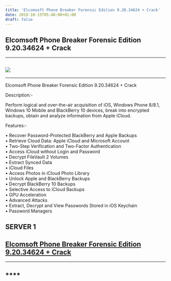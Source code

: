 ```yaml
---
title: 'Elcomsoft Phone Breaker Forensic Edition 9.20.34624 + Crack'
date: 2019-10-15T05:48:00+01:00
draft: false
---
```


Elcomsoft Phone Breaker Forensic Edition 9.20.34624 + Crack
-----------------------------------------------------------

  

---

[![](https://1.bp.blogspot.com/-E_2EfeXrD_s/XaVO_nHZCCI/AAAAAAAABB8/xz8V6IdZD_oSpAJz7JXxRbk8GOhaeuLOACLcBGAsYHQ/s640/TUTORIAL%2B-%2BInstall%2BNordVPN%2BFree%2BPremium%2BAccount.jpg)](https://1.bp.blogspot.com/-E_2EfeXrD_s/XaVO_nHZCCI/AAAAAAAABB8/xz8V6IdZD_oSpAJz7JXxRbk8GOhaeuLOACLcBGAsYHQ/s1600/TUTORIAL%2B-%2BInstall%2BNordVPN%2BFree%2BPremium%2BAccount.jpg)
------------------------------------------------------------------------------------------------------------------------------------------------------------------------------------------------------------------------------------------------------------------------------------------------------------------------------------------------------------------------

  

---

Elcomsoft Phone Breaker Forensic Edition 9.20.34624 + Crack   
  
Description:-   
  
Perform logical and over-the-air acquisition of iOS, Windows Phone 8/8.1, Windows 10 Mobile and BlackBerry 10 devices, break into encrypted backups, obtain and analyze information from Apple iCloud.  
  
Features:-   
  
• Recover Password-Protected BlackBerry and Apple Backups  
• Retrieve Cloud Data: Apple iCloud and Microsoft Account  
• Two-Step Verification and Two-Factor Authentication  
• Access iCloud without Login and Password  
• Decrypt FileVault 2 Volumes  
• Extract Synced Data  
• iCloud Files  
• Access Photos in iCloud Photo Library  
• Unlock Apple and BlackBerry Backups  
• Decrypt BlackBerry 10 Backups  
• Selective Access to iCloud Backups  
• GPU Acceleration  
• Advanced Attacks  
• Extract, Decrypt and View Passwords Stored in iOS Keychain  
• Password Managers

  

  
  

  

  

SERVER 1 
---------

[Elcomsoft Phone Breaker Forensic Edition 9.20.34624 + Crack](https://www.up-4ever.org/4skyb4uq3ti1)
----------------------------------------------------------------------------------------------------

  

---

\*\*\*\*
--------